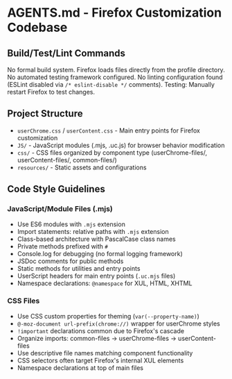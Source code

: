 # AGENTS.md - Firefox Customization Codebase

## Build/Test/Lint Commands
No formal build system. Firefox loads files directly from the profile directory.
No automated testing framework configured.
No linting configuration found (ESLint disabled via `/* eslint-disable */` comments).
Testing: Manually restart Firefox to test changes.

## Project Structure
- `userChrome.css` / `userContent.css` - Main entry points for Firefox customization
- `JS/` - JavaScript modules (.mjs, .uc.js) for browser behavior modification
- `css/` - CSS files organized by component type (userChrome-files/, userContent-files/, common-files/)
- `resources/` - Static assets and configurations

## Code Style Guidelines

### JavaScript/Module Files (.mjs)
- Use ES6 modules with `.mjs` extension
- Import statements: relative paths with `.mjs` extension
- Class-based architecture with PascalCase class names
- Private methods prefixed with `#`
- Console.log for debugging (no formal logging framework)
- JSDoc comments for public methods
- Static methods for utilities and entry points
- UserScript headers for main entry points (`.uc.mjs` files)
- Namespace declarations: `@namespace` for XUL, HTML, XHTML

### CSS Files
- Use CSS custom properties for theming (`var(--property-name)`)
- `@-moz-document url-prefix(chrome://)` wrapper for userChrome styles
- `!important` declarations common due to Firefox's cascade
- Organize imports: common-files → userChrome-files → userContent-files
- Use descriptive file names matching component functionality
- CSS selectors often target Firefox's internal XUL elements
- Namespace declarations at top of main files